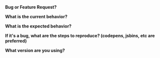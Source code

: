 **Bug or Feature Request?**

**What is the current behavior?**

**What is the expected behavior?**

**If it's a bug, what are the steps to reproduce? (codepens, jsbins, etc are preferred)**

**What version are you using?**

